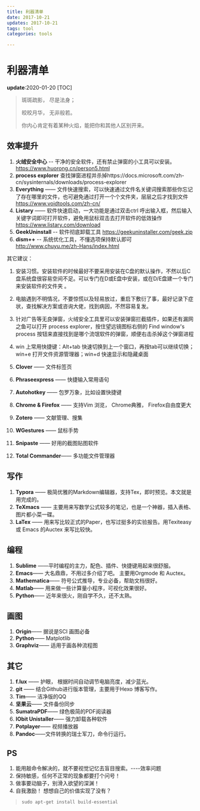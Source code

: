 ```yaml
---
title: 利器清单
date: 2017-10-21
updates: 2017-10-21
tags: tool
categories: tools

---
```


# 利器清单

**update**:2020-01-20
[TOC]

> 斑斑疏影， 尽是法身；
>
> 皎皎月华， 无非般若。
>
> 你内心肯定有着某种火焰，能把你和其他人区别开来。

## 效率提升
1. **火绒安全中心** -- 干净的安全软件，还有禁止弹窗的小工具可以安装。https://www.huorong.cn/person5.html 
2. **process explorer** 查找弹窗进程并杀掉https://docs.microsoft.com/zh-cn/sysinternals/downloads/process-explorer 
3. **Everything** —— 文件快速搜索，可以快速通过文件名关键词搜索那些你忘记了存在哪里的文件，也可避免通过打开一个个文件夹，层层之后才找到文件  https://www.voidtools.com/zh-cn/ 
4. **Listary** —— 软件快速启动，一大功能是通过双击ctrl 呼出输入框，然后输入关键字词即可打开软件，避免用鼠标双击去打开软件的低效操作 https://www.listary.com/download 
5. **GeekUninstall** -- 软件彻底卸载工具 https://geekuninstaller.com/geek.zip 
6. **dism++** -- 系统优化工具，不懂选项保持默认即可 http://www.chuyu.me/zh-Hans/index.html

其它建议：
1. 安装习惯。安装软件的时候最好不要采用安装在C盘的默认操作，不然以后C盘系统盘很容易空间不足。可以专门在D或E盘中安装，或在D/E盘建一个专门来安装软件的文件夹 。
2. 电脑遇到不明情况，不要惊慌以及轻易放过，重启下敷衍了事，最好记录下症状，查找解决方案或咨询大佬，找到病因，不然容易复发。
3. 针对广告等无良弹窗，火绒安全工具里可以安装弹窗拦截插件，如果还有漏网之鱼可以打开 process explorer，按住望远镜图标右侧的 Find window's process 按钮来直接找到是哪个流氓软件的弹窗，顺便右击杀掉这个弹窗进程 
4. win 上常用快捷键：Alt+tab 快速切换到上一个窗口，再按tab可以继续切换；win+e 打开文件资源管理器；win+d 快速显示和隐藏桌面

3. **Clover** —— 文件标签页
4. **Phraseexpress** —— 快捷输入常用语句
5. **Autohotkey** —— 包罗万象，比如设置快捷键
6. **Chrome & Firefox** —— 支持Vim 浏览， Chrome典雅， Firefox自由度更大
7. **Zotero** —— 文献管理、搜集
8. **WGestures** —— 鼠标手势
9. **Snipaste** —— 好用的截图贴图软件
10. **Total Commander**—— 多功能文件管理器

## 写作

1. **Typora** —— 极简优雅的Markdown编辑器，支持Tex，即时预览。本文就是用完成的。
2. **TeXmacs** —— 主要用来写数学公式较多的笔记，也是一个神器，插入表格、图片都小菜一碟。
3. **LaTex** —— 用来写比较正式的Paper，也写过挺多的实验报告。用Texiteasy 或 Emacs 的Auctex 来写比较快。

## 编程

1. **Sublime** ——平时编程的主力，配色、插件、快捷键用起来很舒服。
2. **Emacs**—— 大名鼎鼎，不用过多介绍了吧。 主要用Orgmode 和 Auctex。
3. **Mathematica**—— 符号公式推导，专业必备，帮助文档很好。
4. **Matlab**—— 用来做一些计算量小程序，可视化效果很好。
5. **Python**—— 近年来很火，刚自学不久，还不太熟。

## 画图

1. **Origin**—— 据说是SCI 画图必备
2. **Python**—— Matplotlib
3. **Graphviz**—— 适用于画各种流程图


## 其它 


1. **f.lux** —— 护眼， 根据时间自动调节电脑亮度，减少蓝光。
2. **git** —— 结合Github进行版本管理，主要用于Hexo 博客写作。
3. **Tim**—— 洁净版的QQ
4. **坚果云**—— 文件备份同步
5. **SumatraPDF**—— 绿色极简的PDF阅读器
6. **IObit Unistaller**—— 强力卸载各种软件
7. **Potplayer**—— 视频播放器
8. **Pandoc**——文件转换的瑞士军刀，命令行运行。

## PS

1. 能用敲命令解决的，就不要视觉记忆去盲目搜索。----效率问题
2. 保持敏感，任何不正常的现象都要打个问号！ 
3. 做事要动脑子，别滑入欲望的深渊！
4. 自我激励！ 想想自己的价值实现了没有？

> `sudo apt-get install build-essential`

